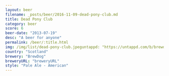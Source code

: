 ```yaml
---
layout: beer
filename: _posts/beer/2016-11-09-dead-pony-club.md
title: Dead Pony Club
category: beer
score: 6
beer-date: "2013-07-19"
desc: "A beer for anyone"
permalink: /beer/:title.html
img: /img/list/dead-pony-club.jpeguntappd: "https://untappd.com/b/brewdog-dead-pony-club/164769"
country: "Scotland"
brewery: "BrewDog"
breweryURL: "breweryURL"
style: "Pale Ale - American"
---
```

